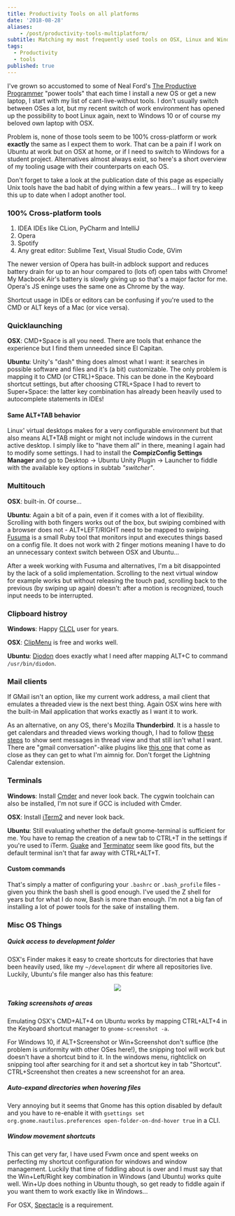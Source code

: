 ```yaml
---
title: Productivity Tools on all platforms
date: '2018-08-28'
aliases:
    - /post/productivity-tools-multiplatform/
subtitle: Matching my most frequently used tools on OSX, Linux and Windows
tags:
  - Productivity
  - tools
published: true
---
```


I've grown so accustomed to some of Neal Ford's [The Productive Programmer](https://www.goodreads.com/book/show/3411606-the-productive-programmer?from_search=true) "power tools" that each time I install a new OS or get a new laptop, I start with my list of cant-live-without tools. I don't usually switch between OSes a lot, but my recent switch of work environment has opened up the possibility to boot Linux again, next to Windows 10 or of course my beloved own laptop with OSX. 

Problem is, none of those tools seem to be 100% cross-platform or work **exactly** the same as I expect them to work. That can be a pain if I work on Ubuntu at work but on OSX at home, or if I need to switch to Windows for a student project. Alternatives almost always exist, so here's a short overview of my tooling usage with their counterparts on each OS. 

Don't forget to take a look at the publication date of this page as especially Unix tools have the bad habit of dying within a few years... I will try to keep this up to date when I adopt another tool. 

### 100% Cross-platform tools

1. IDEA IDEs like CLion, PyCharm and IntelliJ
2. Opera
3. Spotify
4. Any great editor: Sublime Text, Visual Studio Code, GVim

The newer version of Opera has built-in adblock support and reduces battery drain for up to an hour compared to (lots of) open tabs with Chrome! My Macbook Air's battery is slowly giving up so that's a major factor for me. Opera's JS eninge uses the same one as Chrome by the way. 

Shortcut usage in IDEs or editors can be confusing if you're used to the CMD or ALT keys of a Mac (or vice versa). 

### Quicklaunching

**OSX**: CMD+Space is all you need. There are tools that enhance the experience but I find them unneeded since El Capitan. 

**Ubuntu**: Unity's "dash" thing does almost what I want: it searches in possible software and files and it's (a bit) customizable. The only problem is mapping it to CMD (or CTRL)+Space. This can be done in the Keyboard shortcut settings, but after choosing CTRL+Space I had to revert to Super+Space: the latter key combination has already been heavily used to autocomplete statements in IDEs! 

#### Same ALT+TAB behavior

Linux' virtual desktops makes for a very configurable environment but that also means ALT+TAB might or might not include windows in the current active desktop. I simply like to "have them all" in there, meaning I again had to modify some settings. I had to install the **CompizConfig Settings Manager** and go to Desktop -> Ubuntu Unity Plugin -> Launcher to fiddle with the available key options in subtab _"switcher"_. 

### Multitouch

**OSX**: built-in. Of course...

**Ubuntu**: Again a bit of a pain, even if it comes with a lot of flexibility. Scrolling with both fingers works out of the box, but swiping combined with a browser does not - ALT+LEFT/RIGHT need to be mapped to swiping. [Fusuma](https://github.com/iberianpig/fusuma) is a small Ruby tool that monitors input and executes things based on a config file. It does not work with 2 finger motions meaning I have to do an unnecessary context switch between OSX and Ubuntu...

After a week working with Fusuma and alternatives, I'm a bit disappointed by the lack of a solid implementation. Scrolling to the next virtual window for example works but without releasing the touch pad, scrolling back to the previous (by swiping up again) doesn't: after a motion is recognized, touch input needs to be interrupted. 

### Clipboard histroy

**Windows**: Happy [CLCL](https://www.nakka.com/soft/clcl/index_eng.html) user for years.

**OSX**: [ClipMenu](http://www.clipmenu.com) is free and works well.

**Ubuntu**: [Diodon](https://launchpad.net/diodon) does exactly what I need after mapping ALT+C to command `/usr/bin/diodon`.

### Mail clients

If GMail isn't an option, like my current work address, a mail client that emulates a threaded view is the next best thing. Again OSX wins here with the built-in Mail application that works exactly as I want it to work. 

As an alternative, on any OS, there's Mozilla **Thunderbird**. It is a hassle to get calendars and threaded views working though, I had to follow [these steps](https://www.joshcurry.co.uk/posts/mozilla-thunderbird-show-sent-messages-in-thread-view) to show sent messages in thread view and that still isn't what I want. There are "gmail conversation"-alike plugins like [this one](https://addons.thunderbird.net/en-US/thunderbird/addon/gmail-conversation-view/) that come as close as they can get to what I'm aimnig for. Don't forget the Lightning Calendar extension.

### Terminals

**Windows**: Install [Cmder](http://cmder.net) and never look back. The cygwin toolchain can also be installed, I'm not sure if GCC is included with Cmder.

**OSX**: Install [iTerm2](https://www.iterm2.com) and never look back. 

**Ubuntu**: Still evaluating whether the default gnome-terminal is sufficient for me. You have to remap the creation of a new tab to CTRL+T in the settings if you're used to iTerm. [Guake](http://guake-project.org) and [Terminator](https://launchpad.net/terminator) seem like good fits, but the default terminal isn't that far away with CTRL+ALT+T. 

#### Custom commands

That's simply a matter of configuring your `.bashrc` or `.bash_profile` files - given you think the bash shell is good enough. I've used the Z shell for years but for what I do now, Bash is more than enough. I'm not a big fan of installing a lot of power tools for the sake of installing them. 

### Misc OS Things

##### Quick access to development folder

OSX's Finder makes it easy to create shortcuts for directories that have been heavily used, like my `~/development` dir where all repositories live. Luckily, Ubuntu's file manger also has this feature:

<center>
    <img src="/img/files_linux.png" class="bordered" />  
</center>

##### Taking screenshots of areas

Emulating OSX's CMD+ALT+4 on Ubuntu works by mapping CTRL+ALT+4 in the Keyboard shortcut manager to `gnome-screenshot -a`. 

For Windows 10, if ALT+Screenshot or Win+Screenshot don't suffice (the problem is uniformity with other OSes here!), the snipping tool will work but doesn't have a shortcut bind to it. In the windows menu, rightclick on snipping tool after searching for it and set a shortcut key in tab "Shortcut". CTRL+Screenshot then creates a new screenshot for an area. 

##### Auto-expand directories when hovering files

Very annoying but it seems that Gnome has this option disabled by default and you have to re-enable it with `gsettings set org.gnome.nautilus.preferences open-folder-on-dnd-hover true` in a CLI.

##### Window movement shortcuts

This can get very far, I have used Fvwm once and spent weeks on perfecting my shortcut configuration for windows and window management. Luckily that time of fiddling about is over and I must say that the Win+Left/Right key combination in Windows (and Ubuntu) works quite well. Win+Up does nothing in Ubuntu though, so get ready to fiddle again if you want them to work exactly like in Windows... 

For OSX, [Spectacle](https://www.spectacleapp.com) is a requirement. 